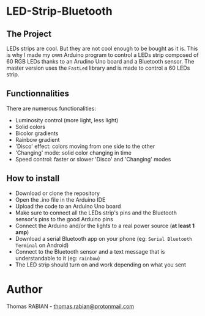 # LED-Strip-Bluetooth

## The Project

LEDs strips are cool. But they are not cool enough to be bought as it is. This is why I made my own Arduino program to control a LEDs strip composed of 60 RGB LEDs thanks to an Arudino Uno board and a Bluetooth sensor. The master version uses the `FastLed` library and is made to control a 60 LEDs strip.

## Functionnalities

There are numerous functionalities:
- Luminosity control (more light, less light)
- Solid colors
- Bicolor gradients
- Rainbow gradient
- 'Disco' effect: colors moving from one side to the other
- 'Changing' mode: solid color changing in time
- Speed control: faster or slower 'Disco' and 'Changing' modes

## How to install

- Download or clone the repository
- Open the .ino file in the Arduino IDE
- Upload the code to an Arduino Uno board
- Make sure to connect all the LEDs strip's pins and the Bluetooth sensor's pins to the good Arduino pins
- Connect the Arduino and/or the lights to a real power source (**at least 1 amp**)
- Download a serial Bluetooth app on your phone (eg: `Serial Bluetooth Terminal` on Android)
- Connect to the Bluetooth sensor and a text message that is understandable to it (eg: `rainbow`)
- The LED strip should turn on and work depending on what you sent

# Author

Thomas RABIAN - thomas.rabian@protonmail.com
